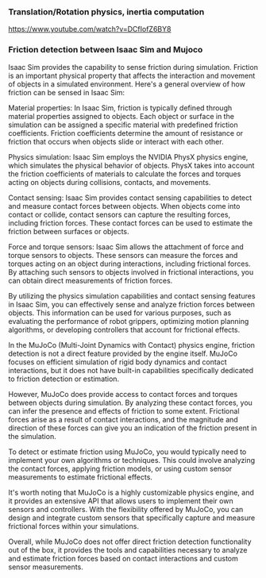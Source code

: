 ### Translation/Rotation physics, inertia computation

https://www.youtube.com/watch?v=DCfIofZ6BY8

### Friction detection between Isaac Sim and Mujoco

Isaac Sim provides the capability to sense friction during simulation. Friction is an important physical property that affects the interaction and movement of objects in a simulated environment. Here's a general overview of how friction can be sensed in Isaac Sim:

Material properties: In Isaac Sim, friction is typically defined through material properties assigned to objects. Each object or surface in the simulation can be assigned a specific material with predefined friction coefficients. Friction coefficients determine the amount of resistance or friction that occurs when objects slide or interact with each other.

Physics simulation: Isaac Sim employs the NVIDIA PhysX physics engine, which simulates the physical behavior of objects. PhysX takes into account the friction coefficients of materials to calculate the forces and torques acting on objects during collisions, contacts, and movements.

Contact sensing: Isaac Sim provides contact sensing capabilities to detect and measure contact forces between objects. When objects come into contact or collide, contact sensors can capture the resulting forces, including friction forces. These contact forces can be used to estimate the friction between surfaces or objects.

Force and torque sensors: Isaac Sim allows the attachment of force and torque sensors to objects. These sensors can measure the forces and torques acting on an object during interactions, including frictional forces. By attaching such sensors to objects involved in frictional interactions, you can obtain direct measurements of friction forces.

By utilizing the physics simulation capabilities and contact sensing features in Isaac Sim, you can effectively sense and analyze friction forces between objects. This information can be used for various purposes, such as evaluating the performance of robot grippers, optimizing motion planning algorithms, or developing controllers that account for frictional effects.

In the MuJoCo (Multi-Joint Dynamics with Contact) physics engine, friction detection is not a direct feature provided by the engine itself. MuJoCo focuses on efficient simulation of rigid body dynamics and contact interactions, but it does not have built-in capabilities specifically dedicated to friction detection or estimation.

However, MuJoCo does provide access to contact forces and torques between objects during simulation. By analyzing these contact forces, you can infer the presence and effects of friction to some extent. Frictional forces arise as a result of contact interactions, and the magnitude and direction of these forces can give you an indication of the friction present in the simulation.

To detect or estimate friction using MuJoCo, you would typically need to implement your own algorithms or techniques. This could involve analyzing the contact forces, applying friction models, or using custom sensor measurements to estimate frictional effects.

It's worth noting that MuJoCo is a highly customizable physics engine, and it provides an extensive API that allows users to implement their own sensors and controllers. With the flexibility offered by MuJoCo, you can design and integrate custom sensors that specifically capture and measure frictional forces within your simulations.

Overall, while MuJoCo does not offer direct friction detection functionality out of the box, it provides the tools and capabilities necessary to analyze and estimate friction forces based on contact interactions and custom sensor measurements.
